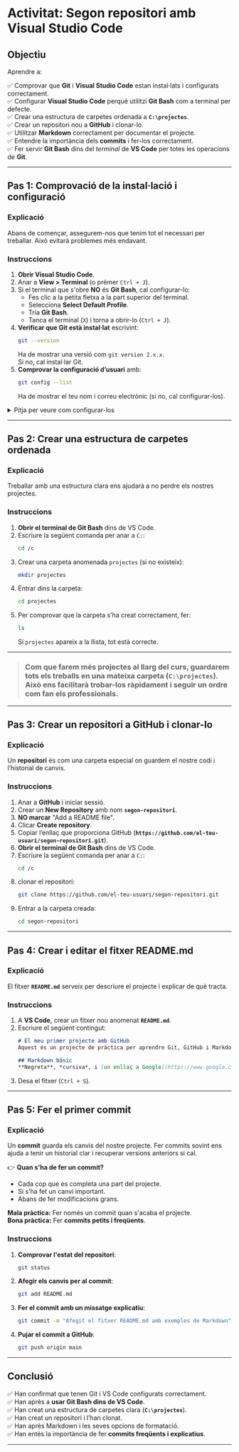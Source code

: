 # **Activitat: Segon repositori amb Visual Studio Code**

## **Objectiu**

Aprendre a:

✅ Comprovar que **Git** i **Visual Studio Code** estan instal·lats i configurats correctament.  
✅ Configurar **Visual Studio Code** perquè utilitzi **Git Bash** com a terminal per defecte.  
✅ Crear una estructura de carpetes ordenada a **`C:\projectes`**.  
✅ Crear un repositori nou a **GitHub** i clonar-lo.  
✅ Utilitzar **Markdown** correctament per documentar el projecte.  
✅ Entendre la importància dels **commits** i fer-los correctament.  
✅ Fer servir **Git Bash** dins del *terminal* de **VS Code** per totes les operacions de **Git**.  

---

## **Pas 1: Comprovació de la instal·lació i configuració**

### **Explicació**

Abans de començar, assegurem-nos que tenim tot el necessari per treballar. Això evitarà problemes més endavant.

### **Instruccions**
1. **Obrir Visual Studio Code**.
2. Anar a **View > Terminal** (o prémer `Ctrl + J`).
3. Si el terminal que s'obre **NO** és **Git Bash**, cal configurar-lo:
   - Fes clic a la petita fletxa a la part superior del terminal.
   - Selecciona **Select Default Profile**.
   - Tria **Git Bash**.
   - Tanca el terminal (`X`) i torna a obrir-lo (`Ctrl + J`).
4. **Verificar que Git està instal·lat** escrivint:
   ```bash
   git --version
   ```
   Ha de mostrar una versió com `git version 2.x.x`.  
   Si no, cal instal·lar Git.
5. **Comprovar la configuració d’usuari** amb:
   ```bash
   git config --list
   ```
   Ha de mostrar el teu nom i correu electrònic (si no, cal configurar-los).

<details><summary> Pitja per veure com configurar-los</summary>

### Configurar Git per primera vegada

Abans de començar a treballar amb **Git**, hem de configurar-lo perquè ens identifiqui correctament.

Això permetrà que cada canvi que fem quedi registrat amb el nostre nom i correu electrònic.

Instruccions

1. **Obrir Visual Studio Code**.
2. Anar a **View > Terminal** (o prémer `Ctrl + J`).
3. Escriu les següents comandes, substituint "**`El teu nom`**" i "**`el_teu_email@example.com`**" pel teu **usuari de `github`** i el teu **correu**:

```bash
git config --global user.name "El teu nom"
git config --global user.email "el_teu_email@example.com"
```

Comprova que la configuració s’ha guardat correctament amb:

```bash
git config --list
```

Ha de mostrar el teu nom i correu.

</details>

---

## **Pas 2: Crear una estructura de carpetes ordenada**
### **Explicació**
Treballar amb una estructura clara ens ajudarà a no perdre els nostres projectes.

### **Instruccions**
1. **Obrir el terminal de Git Bash** dins de VS Code.
2. Escriure la següent comanda per anar a `C:`:
   ```bash
   cd /c
   ```
3. Crear una carpeta anomenada `projectes` (si no existeix):
   ```bash
   mkdir projectes
   ```
4. Entrar dins la carpeta:
   ```bash
   cd projectes
   ```
5. Per comprovar que la carpeta s’ha creat correctament, fer:
   ```bash
   ls
   ```
   Si `projectes` apareix a la llista, tot està correcte.

---

> 
> ### Com que farem més projectes al llarg del curs, guardarem tots els treballs en una mateixa carpeta (`C:\projectes`). Això ens facilitarà trobar-los ràpidament i seguir un ordre com fan els professionals.
>

---

## **Pas 3: Crear un repositori a GitHub i clonar-lo**
### **Explicació**
Un **repositori** és com una carpeta especial on guardem el nostre codi i l’historial de canvis.

### **Instruccions**
1. Anar a **GitHub** i iniciar sessió.
2. Crear un **New Repository** amb nom **`segon-repositori`**.
3. **NO marcar** "Add a README file".
4. Clicar **Create repository**.
5. Copiar l’enllaç que proporciona GitHub (**`https://github.com/el-teu-usuari/segon-repositori.git`**).
6. **Obrir el terminal de Git Bash** dins de VS Code.
7. Escriure la següent comanda per anar a `C:`:
   ```bash
   cd /c
   ```
8. clonar el repositori:
   ```bash
   git clone https://github.com/el-teu-usuari/segon-repositori.git
   ```
9. Entrar a la carpeta creada:
   ```bash
   cd segon-repositori
   ```
---

## **Pas 4: Crear i editar el fitxer README.md**

### **Explicació**

El fitxer **`README.md`** serveix per descriure el projecte i explicar de què tracta.

### **Instruccions**

1. A **VS Code**, crear un fitxer nou anomenat **`README.md`**.
2. Escriure el següent contingut:
   ```markdown
   # El meu primer projecte amb GitHub
   Aquest és un projecte de pràctica per aprendre Git, GitHub i Markdown.

   ## Markdown bàsic
   **Negreta**, *cursiva*, i [un enllaç a Google](https://www.google.com).
   ```
3. Desa el fitxer (`Ctrl + S`).

---

## **Pas 5: Fer el primer commit**
### **Explicació**
Un **commit** guarda els canvis del nostre projecte. Fer commits sovint ens ajuda a tenir un historial clar i recuperar versions anteriors si cal.

👉 **Quan s'ha de fer un commit?**  
- Cada cop que es completa una part del projecte.  
- Si s’ha fet un canvi important.  
- Abans de fer modificacions grans.  

**Mala pràctica:** Fer només un commit quan s'acaba el projecte.  
**Bona pràctica:** Fer **commits petits i freqüents**.

### **Instruccions**
1. **Comprovar l'estat del repositori**:
   ```bash
   git status
   ```
2. **Afegir els canvis per al commit**:
   ```bash
   git add README.md
   ```
3. **Fer el commit amb un missatge explicatiu**:
   ```bash
   git commit -m "Afegit el fitxer README.md amb exemples de Markdown"
   ```
4. **Pujar el commit a GitHub**:
   ```bash
   git push origin main
   ```

---

## **Conclusió**
✅ Han confirmat que tenen Git i VS Code configurats correctament.  
✅ Han après a **usar Git Bash dins de VS Code**.  
✅ Han creat una estructura de carpetes clara (**`C:\projectes`**).  
✅ Han creat un repositori i l’han clonat.  
✅ Han après Markdown i les seves opcions de formatació.  
✅ Han entès la importància de fer **commits freqüents i explicatius**.  

---
